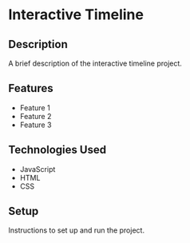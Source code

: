 # Interactive Timeline

## Description

A brief description of the interactive timeline project.

## Features

- Feature 1
- Feature 2
- Feature 3

## Technologies Used

- JavaScript
- HTML
- CSS

## Setup

Instructions to set up and run the project.
